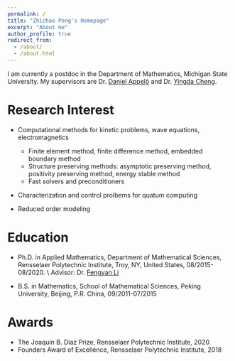 ```yaml
---
permalink: /
title: "Zhichao Peng's Homepage"
excerpt: "About me"
author_profile: true
redirect_from: 
  - /about/
  - /about.html
---
```

I am currently a postdoc in the Department of Mathematics, Michigan State University. My supervisors are Dr. [Daniel Appel&ouml;](https://sites.google.com/msu.edu/danielappelo) and Dr. [Yingda Cheng](https://sites.google.com/view/yingda-cheng).

Research Interest 
======
- Computational methods for kinetic problems, wave equations, electromagnetics

	- Finite element method, finite difference method, embedded boundary method
	- Structure preserving methods: asymptotic preserving method, positivity preserving method, energy stable method
	- Fast solvers and preconditioners

- Characterization and control prolbems for quatum computing

- Reduced order modeling





Education 
======
- Ph.D. in Applied Mathematics, Department of Mathematical Sciences, Rensselaer Polytechnic Institute,
Troy, NY, United States, 08/2015-08/2020. \\
Advisor: Dr. [Fengyan Li](https://homepages.rpi.edu/~lif/)

- B.S. in Mathematics, School of Mathematical Sciences, Peking University, Beijing, P.R. China,
09/2011-07/2015

Awards
=======
- The Joaquin B. Diaz Prize, Rensselaer Polytechnic Institute, 2020
- Founders Award of Excellence, Rensselaer Polytechnic Institute, 2018

